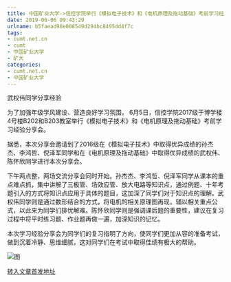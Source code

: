 ```yaml
---
title: 中国矿业大学->信控学院举行《模拟电子技术》和《电机原理及拖动基础》考前学习经验分享会 | cumt.net.cn
date: 2019-06-06 09:43:29
urlname: b5faead98e008549d294bc8495dd4f7c
tags: 
- cumt.net.cn
- cumt
- 中国矿业大学
- 矿大
categories:
- cumt.net.cn
- 中国矿业大学
---
```



武权伟同学分享经验

为了加强年级学风建设、营造良好学习氛围， 6月5日，信控学院2017级于博学楼4号楼B202和B203教室举行《模拟电子技术》和《电机原理及拖动基础》考前学习经验分享会。

据悉，本次分享会邀请到了2016级在《模拟电子技术》中取得优异成绩的孙杰杰、李鸿哲、倪泽军同学和在《电机原理及拖动基础》中取得优异成绩的武权伟、陈怀欣同学进行本次分享会。

下午两点整，两场交流分享会同时开始。孙杰杰、李鸿哲、倪泽军同学从课本的重点难点抓，集中讲解了三极管、场效应管、放大电路等知识点，通过例题、十年考题引入的方式将知识点应用于具体的题目，这加深了同学们对于知识点的理解。武权伟同学则是通过数形结合的方式，将电机的相关原理图再现，辅以相关重点公式，以此来为同学们排忧解难。陈怀欣同学则是强调课后题的重要性，建议在复习过程中将平时练习题、作业题再做一遍，加深知识的记忆。

本次学习经验分享会为同学们的复习指明了方向，使同学们更加从容的准备考试，做到沉着冷静、思维细腻，这对同学们在考试中取得佳绩有极大的帮助。



![图](http://xwzx.cumt.edu.cn/_upload/article/images/d9/e3/8a96f84b49f8b577ffbc3242da77/f07fb7af-a4d9-49a8-856d-9f4be945c83e.png)

[转入文章首发地址](http://xwzx.cumt.edu.cn/10/5f/c523a528479/page.htm)